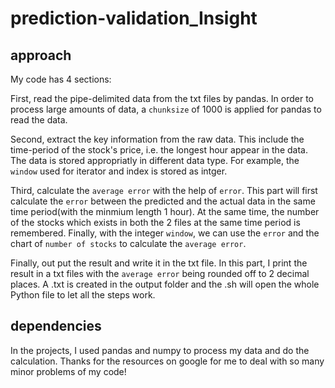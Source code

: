 # prediction-validation_Insight


## approach
My code has  4 sections:

First, read the pipe-delimited data from the txt files by pandas. In order to process large amounts of data, a ```chunksize``` of 1000 is applied for pandas to read the data.

Second, extract the key information from the raw data. This include the time-period of the stock's price, i.e. the longest hour appear in the data. The data is stored appropriatly in different data type. For example, the ```window``` used for iterator and index is stored as intger.

Third, calculate the ```average error``` with the help of ```error```. This part will first calculate the ```error``` between the predicted and the actual data in the same time period(with the minmium length 1 hour). At the same time, the number of the stocks which exists in both the 2 files at the same time period is remembered. Finally, with the integer ```window```, we can use the ```error``` and the chart of ```number of stocks``` to calculate the ```average error```.

Finally, out put the result and write it in the txt file. In this part, I print the result in a txt files with the ```average error``` being rounded off to 2 decimal places. A .txt is created in the output folder and the .sh will open the whole Python file to let all the steps work.

## dependencies
In the projects, I used pandas and numpy to process my data and do the calculation. Thanks for the resources on google for me to deal with so many minor problems of my code!
